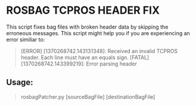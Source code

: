# ROSBAG TCPROS HEADER FIX

This script fixes bag files with broken header data by skipping the erroneous messages. This script might help you if you are experiencing an error similiar to:
> [ERROR] [1370268742.143131348]: Received an invalid TCPROS header.  Each line must have an equals sign.
> [FATAL] [1370268742.143399219]: Error parsing header

## Usage:
> rosbagPatcher.py [sourceBagFile] [destinationBagFile]
